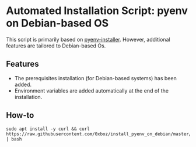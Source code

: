 # Automated Installation Script: pyenv on Debian-based OS

This script is primarily based on [pyenv-installer](https://github.com/pyenv/pyenv-installer). However,
additional features are tailored to Debian-based Os.  

## Features

* The prerequisites installation (for Debian-based systems) has been added.  
* Environment variables are added automatically at the end of the installation.

## How-to

```shell
sudo apt install -y curl && curl https://raw.githubusercontent.com/0xboz/install_pyenv_on_debian/master/install.sh | bash
```
